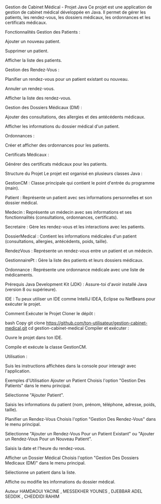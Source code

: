 Gestion de Cabinet Médical - Projet Java
Ce projet est une application de gestion de cabinet médical développée en Java. Il permet de gérer les patients, les rendez-vous, les dossiers médicaux, les ordonnances et les certificats médicaux.

Fonctionnalités
Gestion des Patients :

Ajouter un nouveau patient.

Supprimer un patient.

Afficher la liste des patients.

Gestion des Rendez-Vous :

Planifier un rendez-vous pour un patient existant ou nouveau.

Annuler un rendez-vous.

Afficher la liste des rendez-vous.

Gestion des Dossiers Médicaux (DM) :

Ajouter des consultations, des allergies et des antécédents médicaux.

Afficher les informations du dossier médical d'un patient.

Ordonnances :

Créer et afficher des ordonnances pour les patients.

Certificats Médicaux :

Générer des certificats médicaux pour les patients.

Structure du Projet
Le projet est organisé en plusieurs classes Java :

GestionCM : Classe principale qui contient le point d'entrée du programme (main).

Patient : Représente un patient avec ses informations personnelles et son dossier médical.

Medecin : Représente un médecin avec ses informations et ses fonctionnalités (consultations, ordonnances, certificats).

Secretaire : Gère les rendez-vous et les interactions avec les patients.

DossierMedical : Contient les informations médicales d'un patient (consultations, allergies, antécédents, poids, taille).

RendezVous : Représente un rendez-vous entre un patient et un médecin.

GestionnairePt : Gère la liste des patients et leurs dossiers médicaux.

Ordonnance : Représente une ordonnance médicale avec une liste de médicaments.

Prérequis
Java Development Kit (JDK) : Assure-toi d'avoir installé Java (version 8 ou supérieure).

IDE : Tu peux utiliser un IDE comme IntelliJ IDEA, Eclipse ou NetBeans pour exécuter le projet.

Comment Exécuter le Projet
Cloner le dépôt :

bash
Copy
git clone https://github.com/ton-utilisateur/gestion-cabinet-medical.git
cd gestion-cabinet-medical
Compiler et exécuter :

Ouvre le projet dans ton IDE.

Compile et exécute la classe GestionCM.

Utilisation :

Suis les instructions affichées dans la console pour interagir avec l'application.

Exemples d'Utilisation
Ajouter un Patient
Choisis l'option "Gestion Des Patients" dans le menu principal.

Sélectionne "Ajouter Patient".

Saisis les informations du patient (nom, prénom, téléphone, adresse, poids, taille).

Planifier un Rendez-Vous
Choisis l'option "Gestion Des Rendez-Vous" dans le menu principal.

Sélectionne "Ajouter un Rendez-Vous Pour un Patient Existant" ou "Ajouter un Rendez-Vous Pour un Nouveau Patient".

Saisis la date et l'heure du rendez-vous.

Afficher un Dossier Médical
Choisis l'option "Gestion Des Dossiers Medicaux (DM)" dans le menu principal.

Sélectionne un patient dans la liste.

Affiche ou modifie les informations du dossier médical.

Auteur
HAMDAOUI YACINE , MESSEKHER YOUNES , DJEBBAR ADEL SEDDIK , CHEDDIDI RAHIM
